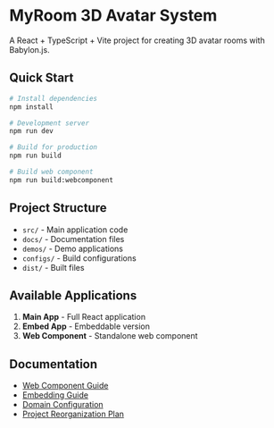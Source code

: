 # MyRoom 3D Avatar System

A React + TypeScript + Vite project for creating 3D avatar rooms with Babylon.js.

## Quick Start

```bash
# Install dependencies
npm install

# Development server
npm run dev

# Build for production
npm run build

# Build web component
npm run build:webcomponent
```

## Project Structure

- `src/` - Main application code
- `docs/` - Documentation files
- `demos/` - Demo applications
- `configs/` - Build configurations
- `dist/` - Built files

## Available Applications

1. **Main App** - Full React application
2. **Embed App** - Embeddable version
3. **Web Component** - Standalone web component

## Documentation

- [Web Component Guide](WEB_COMPONENT_README.md)
- [Embedding Guide](EMBED_README.md)
- [Domain Configuration](DOMAIN_CONFIG.md)
- [Project Reorganization Plan](REORGANIZATION_PLAN.md)